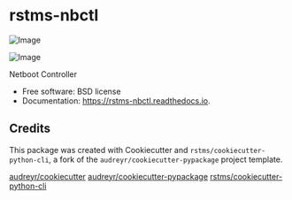 rstms-nbctl
===========


![Image](https://img.shields.io/github/license/rstms/rstms_nbctl)

![Image](https://img.shields.io/pypi/v/rstms_nbctl.svg)





Netboot Controller


* Free software: BSD license
* Documentation: https://rstms-nbctl.readthedocs.io.



Credits
-------

This package was created with Cookiecutter and `rstms/cookiecutter-python-cli`, a fork of the `audreyr/cookiecutter-pypackage` project template.

[audreyr/cookiecutter](https://github.com/audreyr/cookiecutter)
[audreyr/cookiecutter-pypackage](https://github.com/audreyr/cookiecutter-pypackage)
[rstms/cookiecutter-python-cli](https://github.com/rstms/cookiecutter-python-cli)
